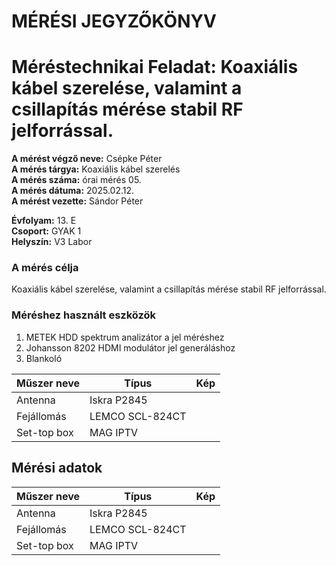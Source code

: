 # MÉRÉSI JEGYZŐKÖNYV
# Méréstechnikai Feladat: Koaxiális kábel szerelése, valamint a csillapítás mérése stabil RF jelforrással.    

**A mérést végző neve:** Csépke Péter  
**A mérés tárgya:** Koaxiális kábel szerelés  
**A mérés száma:** órai mérés 05.  
**A mérés dátuma:** 2025.02.12.  
**A mérést vezette:** Sándor Péter  

**Évfolyam:** 13. E  
**Csoport:** GYAK 1  
**Helyszín:** V3 Labor  

### A mérés célja  
Koaxiális kábel szerelése, valamint a csillapítás mérése stabil RF jelforrással.  

### Méréshez használt eszközök  

1. METEK HDD spektrum analizátor a jel méréshez  
2. Johansson 8202 HDMI modulátor jel generáláshoz  
3. Blankoló      

|     Műszer neve    |        Típus        |      Kép      |
| ------------------ | ------------------- | --------------| 
| Antenna            | Iskra P2845         |               | 
| Fejállomás         | LEMCO SCL-824CT     |               | 
| Set-top box        | MAG IPTV            |               |  

## Mérési adatok  

|     Műszer neve    |        Típus        |      Kép      |
| ------------------ | ------------------- | --------------| 
| Antenna            | Iskra P2845         |               | 
| Fejállomás         | LEMCO SCL-824CT     |               | 
| Set-top box        | MAG IPTV            |               |  
